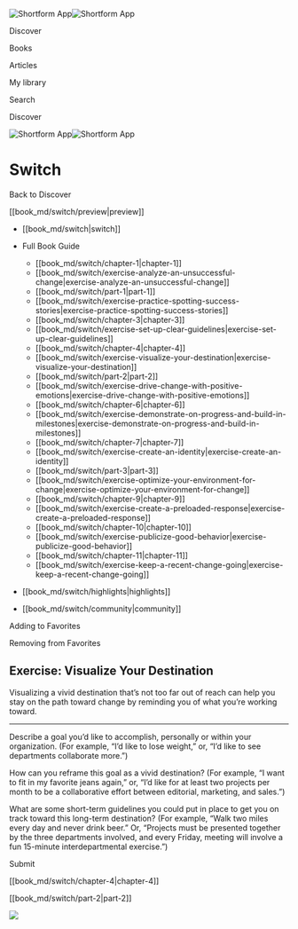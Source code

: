 ![Shortform App](/img/logo.36a2399e.svg)![Shortform App](/img/logo-dark.70c1b072.svg)

Discover

Books

Articles

My library

Search

Discover

![Shortform App](/img/logo.36a2399e.svg)![Shortform App](/img/logo-dark.70c1b072.svg)

# Switch

Back to Discover

[[book_md/switch/preview|preview]]

  * [[book_md/switch|switch]]
  * Full Book Guide

    * [[book_md/switch/chapter-1|chapter-1]]
    * [[book_md/switch/exercise-analyze-an-unsuccessful-change|exercise-analyze-an-unsuccessful-change]]
    * [[book_md/switch/part-1|part-1]]
    * [[book_md/switch/exercise-practice-spotting-success-stories|exercise-practice-spotting-success-stories]]
    * [[book_md/switch/chapter-3|chapter-3]]
    * [[book_md/switch/exercise-set-up-clear-guidelines|exercise-set-up-clear-guidelines]]
    * [[book_md/switch/chapter-4|chapter-4]]
    * [[book_md/switch/exercise-visualize-your-destination|exercise-visualize-your-destination]]
    * [[book_md/switch/part-2|part-2]]
    * [[book_md/switch/exercise-drive-change-with-positive-emotions|exercise-drive-change-with-positive-emotions]]
    * [[book_md/switch/chapter-6|chapter-6]]
    * [[book_md/switch/exercise-demonstrate-on-progress-and-build-in-milestones|exercise-demonstrate-on-progress-and-build-in-milestones]]
    * [[book_md/switch/chapter-7|chapter-7]]
    * [[book_md/switch/exercise-create-an-identity|exercise-create-an-identity]]
    * [[book_md/switch/part-3|part-3]]
    * [[book_md/switch/exercise-optimize-your-environment-for-change|exercise-optimize-your-environment-for-change]]
    * [[book_md/switch/chapter-9|chapter-9]]
    * [[book_md/switch/exercise-create-a-preloaded-response|exercise-create-a-preloaded-response]]
    * [[book_md/switch/chapter-10|chapter-10]]
    * [[book_md/switch/exercise-publicize-good-behavior|exercise-publicize-good-behavior]]
    * [[book_md/switch/chapter-11|chapter-11]]
    * [[book_md/switch/exercise-keep-a-recent-change-going|exercise-keep-a-recent-change-going]]
  * [[book_md/switch/highlights|highlights]]
  * [[book_md/switch/community|community]]



Adding to Favorites 

Removing from Favorites 

## Exercise: Visualize Your Destination

Visualizing a vivid destination that’s not too far out of reach can help you stay on the path toward change by reminding you of what you’re working toward.

* * *

Describe a goal you’d like to accomplish, personally or within your organization. (For example, “I’d like to lose weight,” or, “I’d like to see departments collaborate more.”)

How can you reframe this goal as a vivid destination? (For example, “I want to fit in my favorite jeans again,” or, “I’d like for at least two projects per month to be a collaborative effort between editorial, marketing, and sales.”)

What are some short-term guidelines you could put in place to get you on track toward this long-term destination? (For example, “Walk two miles every day and never drink beer.” Or, “Projects must be presented together by the three departments involved, and every Friday, meeting will involve a fun 15-minute interdepartmental exercise.”)

Submit 

[[book_md/switch/chapter-4|chapter-4]]

[[book_md/switch/part-2|part-2]]

![](https://bat.bing.com/action/0?ti=56018282&Ver=2&mid=3159f3ee-b8a0-4314-8cbb-93271bffd5bd&sid=f30c5e70639211ee87d33f0876d93783&vid=f30c9700639211eeb3a75d830392c94f&vids=0&msclkid=N&pi=0&lg=en-US&sw=800&sh=600&sc=24&nwd=1&tl=Shortform%20%7C%20Switch&p=https%3A%2F%2Fwww.shortform.com%2Fapp%2Fbook%2Fswitch%2Fexercise-visualize-your-destination&r=&lt=442&evt=pageLoad&sv=1&rn=441107)
